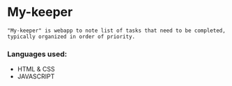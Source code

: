 # My-keeper
`"My-keeper" is webapp to note list of tasks that need to be completed, typically organized in order of priority.`
### Languages used:
- HTML & CSS 
- JAVASCRIPT

